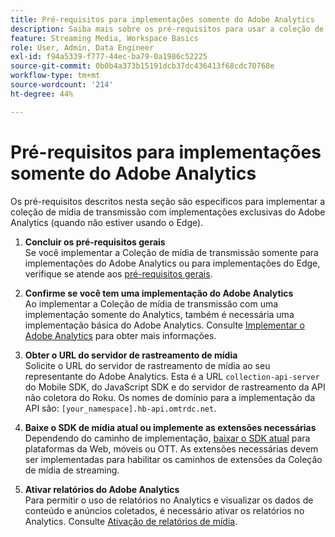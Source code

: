 ```yaml
---
title: Pré-requisitos para implementações somente do Adobe Analytics
description: Saiba mais sobre os pré-requisitos para usar a coleção de mídia de transmissão com implementações somente do Adobe Analytics
feature: Streaming Media, Workspace Basics
role: User, Admin, Data Engineer
exl-id: f94a5339-f777-44ec-ba79-0a1986c52225
source-git-commit: 0b0b4a373b15191dcb37dc436413f68cdc70768e
workflow-type: tm+mt
source-wordcount: '214'
ht-degree: 44%

---
```


# Pré-requisitos para implementações somente do Adobe Analytics

Os pré-requisitos descritos nesta seção são específicos para implementar a coleção de mídia de transmissão com implementações exclusivas do Adobe Analytics (quando não estiver usando o Edge).

1. **Concluir os pré-requisitos gerais**<br>
Se você implementar a Coleção de mídia de transmissão somente para implementações do Adobe Analytics ou para implementações do Edge, verifique se atende aos [pré-requisitos gerais](/help/getting-started/prereqs.md).

1. **Confirme se você tem uma implementação do Adobe Analytics**<br>
Ao implementar a Coleção de mídia de transmissão com uma implementação somente do Analytics, também é necessária uma implementação básica do Adobe Analytics. Consulte [Implementar o Adobe Analytics](https://experienceleague.adobe.com/docs/analytics/implementation/home.html?lang=pt-BR) para obter mais informações.

1. **Obter o URL do servidor de rastreamento de mídia**<br>
Solicite o URL do servidor de rastreamento de mídia ao seu representante do Adobe Analytics. Esta é a URL `collection-api-server` do Mobile SDK, do JavaScript SDK e do servidor de rastreamento da API não coletora do Roku. Os nomes de domínio para a implementação da API são: `[your_namespace].hb-api.omtrdc.net`.

1. **Baixe o SDK de mídia atual ou implemente as extensões necessárias**<br>
Dependendo do caminho de implementação, [baixar o SDK atual](/help/getting-started/download-sdks.md) para plataformas da Web, móveis ou OTT. As extensões necessárias devem ser implementadas para habilitar os caminhos de extensões da Coleção de mídia de streaming.

1. **Ativar relatórios do Adobe Analytics**<br>
Para permitir o uso de relatórios no Analytics e visualizar os dados de conteúdo e anúncios coletados, é necessário ativar os relatórios no Analytics. Consulte [Ativação de relatórios de mídia](/help/reporting/media-reports-enable.md).
